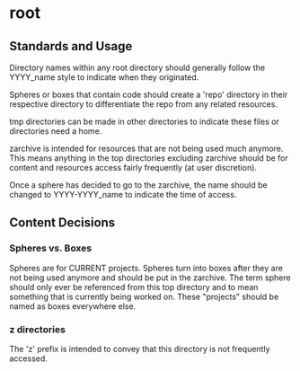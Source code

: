 # root

## Standards and Usage
Directory names within any root directory should generally follow the YYYY_name style to indicate when they originated.

Spheres or boxes that contain code should create a 'repo' directory in their respective directory to differentiate the repo from any related resources.

tmp directories can be made in other directories to indicate these files or directories need a home.

zarchive is intended for resources that are not being used much anymore. This means anything in the top directories excluding zarchive should be for content and resources access fairly frequently (at user discretion).

Once a sphere has decided to go to the zarchive, the name should be changed to YYYY-YYYY_name to indicate the time of access.


## Content Decisions

### Spheres vs. Boxes
Spheres are for CURRENT projects. Spheres turn into boxes after they are not being used anymore and should be put in the zarchive. The term sphere should only ever be referenced from this top directory and to mean something that is currently being worked on. These "projects" should be named as boxes everywhere else.

### z directories
The 'z' prefix is intended to convey that this directory is not frequently accessed.
